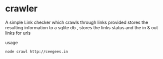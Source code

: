 # crawler

A simple Link checker which crawls through links provided stores the resulting information to a sqlite db , stores the links status and the in & out links for urls

usage 

```
node crawl http://ceegees.in
```